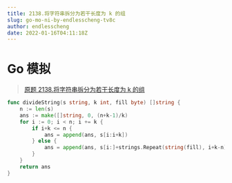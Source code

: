 ```yaml
---
title: 2138.将字符串拆分为若干长度为 k 的组
slug: go-mo-ni-by-endlesscheng-tv8c
author: endlesscheng
date: 2022-01-16T04:11:18Z
---
```

# Go 模拟
 
> [原题 2138.将字符串拆分为若干长度为 k 的组](https://leetcode.cn/problems/divide-a-string-into-groups-of-size-k)
```go
func divideString(s string, k int, fill byte) []string {
	n := len(s)
	ans := make([]string, 0, (n+k-1)/k)
	for i := 0; i < n; i += k {
		if i+k <= n {
			ans = append(ans, s[i:i+k])
		} else {
			ans = append(ans, s[i:]+strings.Repeat(string(fill), i+k-n))
		}
	}
	return ans
}
```

